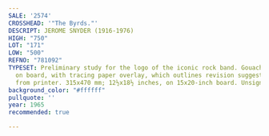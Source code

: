 ```yaml
---
SALE: '2574'
CROSSHEAD: '"The Byrds."'
DESCRIPT: JEROME SNYDER (1916-1976)
HIGH: "750"
LOT: "171"
LOW: "500"
REFNO: "781092"
TYPESET: Preliminary study for the logo of the iconic rock band. Gouache and graphite
  on board, with tracing paper overlay, which outlines revision suggestions, presumably
  from printer. 315x470 mm; 12½x18½ inches, on 15x20-inch board. Unsigned; not dated.
background_color: "#ffffff"
pullquote: ''
year: 1965
recommended: true

---
```

